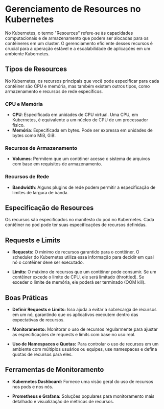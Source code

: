 # Gerenciamento de Resources no Kubernetes


No Kubernetes, o termo "Resources" refere-se às capacidades computacionais e de armazenamento que podem ser alocadas para os contêineres em um cluster. O gerenciamento eficiente desses recursos é crucial para a operação estável e a escalabilidade de aplicações em um ambiente Kubernetes.

## Tipos de Resources

No Kubernetes, os recursos principais que você pode especificar para cada contêiner são CPU e memória, mas também existem outros tipos, como armazenamento e recursos de rede específicos.

### CPU e Memória

- **CPU**: Especificada em unidades de CPU virtual. Uma CPU, em Kubernetes, é equivalente a um núcleo de CPU de um processador físico.
- **Memória**: Especificada em bytes. Pode ser expressa em unidades de bytes como MiB, GiB.

### Recursos de Armazenamento

- **Volumes**: Permitem que um contêiner acesse o sistema de arquivos com base em requisitos de armazenamento.

### Recursos de Rede

- **Bandwidth**: Alguns plugins de rede podem permitir a especificação de limites de largura de banda.

## Especificação de Resources

Os recursos são especificados no manifesto do pod no Kubernetes. Cada contêiner no pod pode ter suas especificações de recursos definidas.

## Requests e Limits

- **Requests:** O mínimo de recursos garantido para o contêiner. O scheduler do Kubernetes utiliza essa informação para decidir em qual nó o contêiner deve ser executado.

- **Limits:** O máximo de recursos que um contêiner pode consumir. Se um contêiner excede o limite de CPU, ele será limitado (throttled). Se exceder o limite de memória, ele poderá ser terminado (OOM kill).


## Boas Práticas

- **Definir Requests e Limits:** Isso ajuda a evitar a sobrecarga de recursos em um nó, garantindo que os aplicativos executem dentro das expectativas de recursos.

- **Monitoramento:** Monitorar o uso de recursos regularmente para ajustar as especificações de requests e limits com base no uso real.

- **Uso de Namespaces e Quotas:** Para controlar o uso de recursos em um ambiente com múltiplos usuários ou equipes, use namespaces e defina quotas de recursos para eles.


## Ferramentas de Monitoramento

- **Kubernetes Dashboard:** Fornece uma visão geral do uso de recursos nos pods e nos nós.

- **Prometheus e Grafana:** Soluções populares para monitoramento mais detalhado e visualização de métricas de recursos.